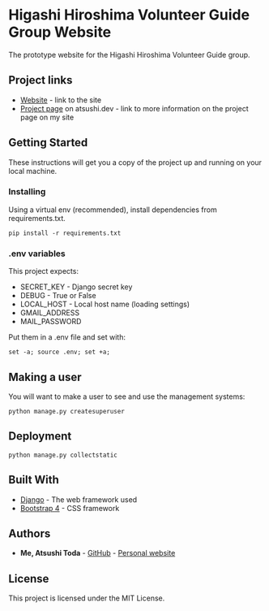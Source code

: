 # Higashi Hiroshima Volunteer Guide Group Website
The prototype website for the Higashi Hiroshima Volunteer Guide group.

## Project links
* [Website](https://saijosakaguradouri.pythonanywhere.com) - link to the site
* [Project page](https://www.atsushi.dev/work/higashi-hiroshima-volunteer-guide/) on atsushi.dev - link to more information on the project page on my site

## Getting Started

These instructions will get you a copy of the project up and running on your local machine.

### Installing

Using a virtual env (recommended), install dependencies from requirements.txt.

```
pip install -r requirements.txt
```

### .env variables
This project expects:
* SECRET_KEY - Django secret key
* DEBUG - True or False
* LOCAL_HOST - Local host name (loading settings)
* GMAIL_ADDRESS
* MAIL_PASSWORD

Put them in a .env file and set with:
```
set -a; source .env; set +a;
```
## Making a user
You will want to make a user to see and use the management systems:
```
python manage.py createsuperuser
```

## Deployment
```
python manage.py collectstatic
```

## Built With

* [Django](https://docs.djangoproject.com/en/2.2/) - The web framework used
* [Bootstrap 4](https://getbootstrap.com/docs/4.3/getting-started/introduction/) - CSS framework

## Authors

* **Me, Atsushi Toda** - [GitHub](https://github.com/todaatsushi) - [Personal website](https://www.atsushi.dev)

## License

This project is licensed under the MIT License.

